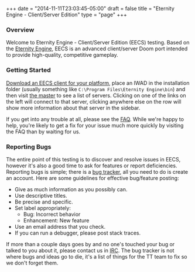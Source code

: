 +++
date = "2014-11-11T23:03:45-05:00"
draft = false
title = "Eternity Engine - Client/Server Edition"
type = "page"
+++
### Overview

Welcome to Eternity Engine - Client/Server Edition (EECS) testing.  Based on
the [Eternity Engine](http://www.doomworld.com/eternity), EECS is an advanced
client/server Doom port intended to provide high-quality, competitive gameplay.

### Getting Started

[Download an EECS client for your platform](download), place an IWAD
in the installation folder (usually something like
`C:\Program Files\Eternity Engine\bin`) and then visit [the
master](http://master.totaltrash.org) to see a list of servers. Clicking on one
of the links on the left will connect to that server, clicking anywhere else on
the row will show more information about that server in the sidebar.

If you get into any trouble at all, please see the [FAQ](eternity/faq).  While
we're happy to help, you're likely to get a fix for your issue much more
quickly by visiting the FAQ than by waiting for us.

### Reporting Bugs

The entire point of this testing is to discover and resolve issues in EECS,
however it's also a good time to ask for features or report deficiencies.
Reporting bugs is simple; there is a
[bug tracker](http://github.com/camgunz/eternity/issues), all you need to do is
create an account. Here are some guidelines for effective bug/feature posting:


  * Give as much information as you possibly can.
  * Use descriptive titles.
  * Be precise and specific.
  * Set label appropriately:
    * Bug: Incorrect behavior
    * Enhancement: New feature
  * Use an email address that you check.
  * If you can run a debugger, please post stack traces.

If more than a couple days goes by and no one's touched your bug or talked to
you about it, please contact us in [IRC](irc://chat.freenode.net/d2k).  The bug
tracker is not where bugs and ideas go to die, it's a list of things for the TT
team to fix so we don't forget them.


